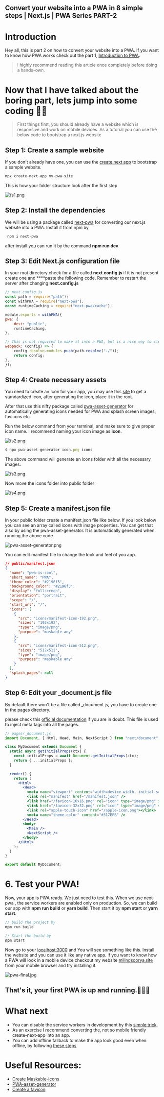 ## Convert your website into a PWA in 8 simple steps | Next.js | PWA Series PART-2

# Introduction

Hey all, this is part 2 on how to convert your website into a PWA. If you want to know how PWA works check out the part 1, [Introduction to PWA](https://milindsoorya.site/blog/introduction-to-pwa-next-js-pwa-series-part-1).


> I highly recommend reading this article once completely before doing a hands-own.

# Now that I have talked about the boring part, lets jump into some coding 🐱‍💻

> First things first, you should already have a website which is responsive and work on mobile devices. As a tutorial you can use the below code to bootstrap a next.js website

## Step 1: Create a sample website

If you don't already have one, you can use the [create next app](https://nextjs.org/docs/api-reference/create-next-app) to bootstrap a sample website. 

```jsx
npx create-next-app my-pwa-site
```

This is how your folder structure look after the first step

![fs1.png](https://cdn.hashnode.com/res/hashnode/image/upload/v1621939913019/JvsckZvpP.png)

## Step 2: Install the dependencies

We will be using a package called [next-pwa](https://www.npmjs.com/package/next-pwa) for converting our next.js website into a PWA. Install it from npm by

```jsx
 npm i next-pwa
```

after install you can run it by the command **npm run dev**

## Step 3: Edit Next.js configuration file

In your root directory check for a file called **next.config.js** if it is not present create one and ****paste the following code. Remember to restart the server after changing **next.config.js**

```jsx
// next.config.js
const path = require("path");
const withPWA = require("next-pwa");
const runtimeCaching = require("next-pwa/cache");

module.exports = withPWA({
pwa: {
	dest: "public",
	runtimeCaching,
},

// This is not required to make it into a PWA, but is a nice way to clean up your imports
webpack: (config) => {
	config.resolve.modules.push(path.resolve("./"));
	return config;
},
});
```

## Step 4: Create necessary assets

You need to create an Icon for your app, you may use this [site](https://maskable.app/editor) to get a standardized icon, after generating the icon, place it in the root.

After that use this nifty package called [pwa-asset-generator](https://www.npmjs.com/package/pwa-asset-generator) for automatically generating icons needed for PWA and splash screen images, favicons etc.

Run the below command from your terminal, and make sure to give proper icon name. I recommend naming your icon image as **icon**.


![fs2.png](https://cdn.hashnode.com/res/hashnode/image/upload/v1621939933774/q3bYkkAqH.png)

```jsx
$ npx pwa-asset-generator icon.png icons
```

The above command will generate an icons folder with all the necessary images.

![fs3.png](https://cdn.hashnode.com/res/hashnode/image/upload/v1621939945469/QgMB2q3tC.png)

Now move the icons folder into public folder

![fs4.png](https://cdn.hashnode.com/res/hashnode/image/upload/v1621939953250/CJxqd82sy.png)

## Step 5: Create a manifest.json file

In your public folder create a manifest.json file like below. If you look below you can see an array called icons with image properties. You can get that also by using the pwa-asset-generator. It is automatically generated when running the above code. 


![pwa-asset-generator.png](https://cdn.hashnode.com/res/hashnode/image/upload/v1621939971368/3SL8YcZHI.png)

You can edit manifest file to change the look and feel of you app.

```json
// public/manifest.json
{
  "name": "pwa-is-cool",
  "short_name": "PWA",
  "theme_color": "#2196f3",
  "background_color": "#2196f3",
  "display": "fullscreen",
  "orientation": "portrait",
  "scope": "/",
  "start_url": "/",
  "icons": [
    {
      "src": "icons/manifest-icon-192.png",
      "sizes": "192x192",
      "type": "image/png",
      "purpose": "maskable any"
    },
    {
      "src": "icons/manifest-icon-512.png",
      "sizes": "512x512",
      "type": "image/png",
      "purpose": "maskable any"
    }
  ],
  "splash_pages": null
}
```

## Step 6: Edit your _document.js file

By default there won't be a file called _document.js, you have to create one in the pages directory. 

please check this [official documentation](https://nextjs.org/docs/advanced-features/custom-document) if you are in doubt. This file is used to inject meta tags into all the pages.

```jsx
// pages/_document.js
import Document, { Html, Head, Main, NextScript } from "next/document";

class MyDocument extends Document {
  static async getInitialProps(ctx) {
    const initialProps = await Document.getInitialProps(ctx);
    return { ...initialProps };
  }

  render() {
    return (
      <Html>
        <Head>
          <meta name="viewport" content="width=device-width, initial-scale=1.0" />
          <link rel="manifest" href="/manifest.json" />
          <link href="/favicon-16x16.png" rel="icon" type="image/png" sizes="16x16" />
          <link href="/favicon-32x32.png" rel="icon" type="image/png" sizes="32x32" />
          <link rel="apple-touch-icon" href="/apple-icon.png"></link>
          <meta name="theme-color" content="#317EFB" />
        </Head>
        <body>
          <Main />
          <NextScript />
        </body>
      </Html>
    );
  }
}

export default MyDocument;
```

# 6. Test your PWA!

Now, your app is PWA ready. We just need to test this. When we use next-pwa , the service workers are enabled only on production. So, we can build our app with **npm run build** or **yarn build**. Then start it by **npm start** or **yarn start**.

```jsx
// build the project by
npm run build

// Start the build by
npm start
```

Now go to your [localhost:3000](http://localhost:3000) and  You will see something like this. Install the website and you can use it like any native app. If you want to know how a PWA will look in a mobile device checkout my website [milindsoorya.site](https://milindsoorya.site/) from your mobile browser and try installing it.


![pwa-final.jpg](https://cdn.hashnode.com/res/hashnode/image/upload/v1621939990091/Tz-tdKLcJ.jpeg)

## That's it, your first PWA is up and running.🎉🎉🎉

# What next

- You can disable the service workers in development by this [simple trick](https://stackoverflow.com/questions/40783790/disable-service-workers-when-in-development-mode).
- As an exercise I recommend converting the, not so mobile friendly create-next-app into an app.
- You can add offline fallback to make the app look good even when offline, by following [these steps](https://github.com/shadowwalker/next-pwa/blob/master/examples/offline-fallback/service-worker.js)

# Useful Resources:

- [Create Maskable-icons](https://web.dev/maskable-icon/)
- [PWA-asset-generator](https://www.npmjs.com/package/pwa-asset-generator)
- [Create a favicon](https://www.favicon-generator.org/)
